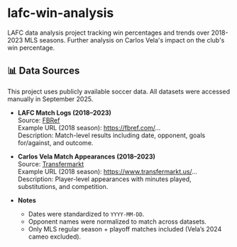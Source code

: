# lafc-win-analysis
LAFC data analysis project tracking win percentages and trends over 2018-2023 MLS seasons. Further analysis on Carlos Vela's impact on the club's win percentage.

## 📊 Data Sources

This project uses publicly available soccer data. All datasets were accessed manually in September 2025.

- **LAFC Match Logs (2018–2023)**  
  Source: [FBRef](https://fbref.com/)  
  Example URL (2018 season): https://fbref.com/...  
  Description: Match-level results including date, opponent, goals for/against, and outcome.

- **Carlos Vela Match Appearances (2018–2023)**  
  Source: [Transfermarkt](https://www.transfermarkt.us/)  
  Example URL (2018 season): https://www.transfermarkt.us/...  
  Description: Player-level appearances with minutes played, substitutions, and competition.

- **Notes**  
  - Dates were standardized to `YYYY-MM-DD`.  
  - Opponent names were normalized to match across datasets.  
  - Only MLS regular season + playoff matches included (Vela’s 2024 cameo excluded).  

